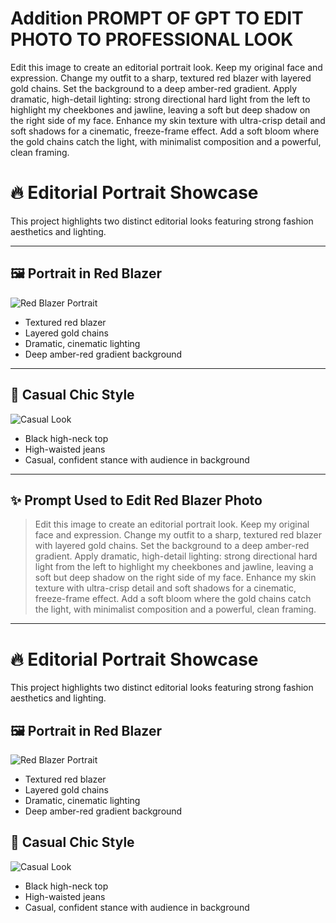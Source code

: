 # Addition PROMPT OF GPT TO EDIT PHOTO TO PROFESSIONAL LOOK

Edit this image to create an editorial portrait look. Keep my original face and expression. Change my outfit to a sharp, textured red blazer with layered gold chains. Set the background to a deep amber-red gradient. Apply dramatic, high-detail lighting: strong directional hard light from the left to highlight my cheekbones and jawline, leaving a soft but deep shadow on the right side of my face. Enhance my skin texture with ultra-crisp detail and soft shadows for a cinematic, freeze-frame effect. Add a soft bloom where the gold chains catch the light, with minimalist composition and a powerful, clean framing.


# 🔥 Editorial Portrait Showcase

This project highlights two distinct editorial looks featuring strong fashion aesthetics and lighting.

---

## 🖼️ Portrait in Red Blazer

![Red Blazer Portrait](./images/ChatGPT%20Image%20Jun%2014,%202025,%2011_50_30%20AM.png)

- Textured red blazer  
- Layered gold chains  
- Dramatic, cinematic lighting  
- Deep amber-red gradient background  

---

## 👗 Casual Chic Style

![Casual Look](./images/download.jfif)

- Black high-neck top  
- High-waisted jeans  
- Casual, confident stance with audience in background  

---

## ✨ Prompt Used to Edit Red Blazer Photo

> Edit this image to create an editorial portrait look. Keep my original face and expression. Change my outfit to a sharp, textured red blazer with layered gold chains. Set the background to a deep amber-red gradient. Apply dramatic, high-detail lighting: strong directional hard light from the left to highlight my cheekbones and jawline, leaving a soft but deep shadow on the right side of my face. Enhance my skin texture with ultra-crisp detail and soft shadows for a cinematic, freeze-frame effect. Add a soft bloom where the gold chains catch the light, with minimalist composition and a powerful, clean framing.

---

# 🔥 Editorial Portrait Showcase

This project highlights two distinct editorial looks featuring strong fashion aesthetics and lighting.

## 🖼️ Portrait in Red Blazer

![Red Blazer Portrait](./images/red_blazer.png)

- Textured red blazer  
- Layered gold chains  
- Dramatic, cinematic lighting  
- Deep amber-red gradient background  

## 👗 Casual Chic Style

![Casual Look](./images/casual_look.jfif)

- Black high-neck top  
- High-waisted jeans  
- Casual, confident stance with audience in background  




